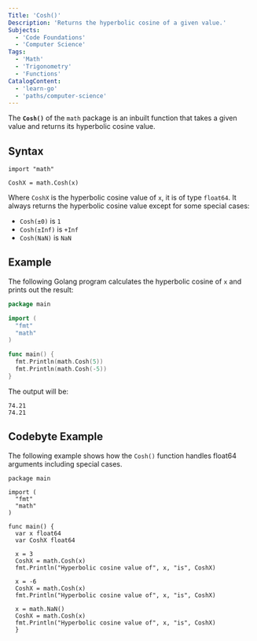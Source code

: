 ```yaml
---
Title: 'Cosh()'
Description: 'Returns the hyperbolic cosine of a given value.'
Subjects:
  - 'Code Foundations'
  - 'Computer Science'
Tags:
  - 'Math'
  - 'Trigonometry'
  - 'Functions'
CatalogContent:
  - 'learn-go'
  - 'paths/computer-science'
---
```


The **`Cosh()`** of the `math` package is an inbuilt function that takes a given value and returns its hyperbolic cosine value.

## Syntax

```pseudo
import "math"

CoshX = math.Cosh(x)
```

Where `CoshX` is the hyperbolic cosine value of `x`, it is of type `float64`. It always returns the hyperbolic cosine value except for some special cases:

- `Cosh(±0)` is `1`
- `Cosh(±Inf)` is `+Inf`
- `Cosh(NaN)` is `NaN`

## Example

The following Golang program calculates the hyperbolic cosine of `x` and prints out the result:

```go
package main

import (
  "fmt"
  "math"
)

func main() {
  fmt.Println(math.Cosh(5))
  fmt.Println(math.Cosh(-5))
}
```

The output will be:

```shell
74.21
74.21
```

## Codebyte Example

The following example shows how the `Cosh()` function handles float64 arguments including special cases.

```codebyte/golang
package main

import (
  "fmt"
  "math"
)

func main() {
  var x float64
  var CoshX float64

  x = 3
  CoshX = math.Cosh(x)
  fmt.Println("Hyperbolic cosine value of", x, "is", CoshX)

  x = -6
  CoshX = math.Cosh(x)
  fmt.Println("Hyperbolic cosine value of", x, "is", CoshX)

  x = math.NaN()
  CoshX = math.Cosh(x)
  fmt.Println("Hyperbolic cosine value of", x, "is", CoshX)
  }
```
